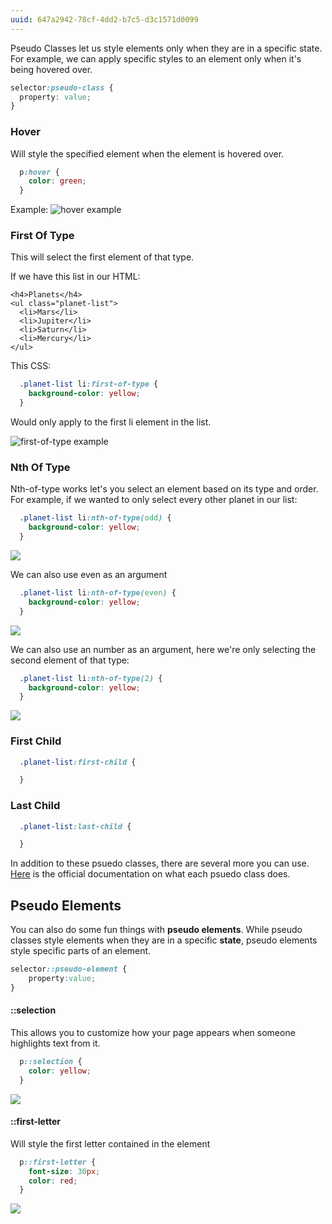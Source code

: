 ```yaml
---
uuid: 647a2942-78cf-4dd2-b7c5-d3c1571d0099
---
```


Pseudo Classes let us style elements only when they are in a specific state. For example, we can apply specific styles
to an element only when it's being hovered over.

```css
selector:pseudo-class {
  property: value;
}
```

### Hover

Will style the specified element when the element is hovered over.

```css
  p:hover {
    color: green;
  }
```

Example:
![hover example](https://d3vv6lp55qjaqc.cloudfront.net/items/1v3i1G083w0G1T2b2H1y/Screen%20Recording%202017-09-17%20at%2001.59%20PM.gif)


### First Of Type

This will select the first element of that type.

If we have this list in our HTML:

```
<h4>Planets</h4>
<ul class="planet-list">
  <li>Mars</li>
  <li>Jupiter</li>
  <li>Saturn</li>
  <li>Mercury</li>
</ul>
```

This CSS:

```css
  .planet-list li:first-of-type {
    background-color: yellow;
  }
```

Would only apply to the first li element in the list.

![first-of-type example](https://d3vv6lp55qjaqc.cloudfront.net/items/2A4300010N0S2v1K091O/Image%202017-09-17%20at%202.06.38%20PM.png)

### Nth Of Type

Nth-of-type works let's you select an element based on its type and order. For example, if we wanted to only select
every other planet in our list:

```css
  .planet-list li:nth-of-type(odd) {
    background-color: yellow;
  }
```


![](https://cl.ly/0L0q1s1r1V0Y/Image%202017-09-17%20at%202.28.54%20PM.png)


We can also use even as an argument


```css
  .planet-list li:nth-of-type(even) {
    background-color: yellow;
  }
```

![](https://cl.ly/0d2Q1q0P1V2Y/Image%202017-09-17%20at%202.30.16%20PM.png)

We can also use an number as an argument, here we're only selecting the second element
of that type:

```css
  .planet-list li:nth-of-type(2) {
    background-color: yellow;
  }
```

![](https://cl.ly/1Q0f0Y0R3I2P/Image%202017-09-17%20at%202.31.45%20PM.png)


### First Child

```css
  .planet-list:first-child {

  }
```

### Last Child

```css
  .planet-list:last-child {

  }
```

In addition to these psuedo classes, there are several more you can use.
[Here](https://developer.mozilla.org/en-US/docs/Web/CSS/Pseudo-classes) is the official
documentation on what each psuedo class does.


<!--  
  Add a challenge to make a tool tip of of HTMl + CSS
  https://codepen.io/MaggieMoss/pen/RLZZRR
-->


## Pseudo Elements

You can also do some fun things with **pseudo elements**. While pseudo classes style elements when they are in a specific **state**, pseudo elements style specific parts of an element.

```css
selector::pseudo-element {
    property:value;
}
```


#### ::selection

This allows you to customize how your page appears when someone highlights text from it.

```css
  p::selection {
    color: yellow;
  }
```

![](https://cl.ly/0q0u1l133l1L/Screen%20Recording%202017-10-01%20at%2002.58%20PM.gif)

#### ::first-letter

Will style the first letter contained in the element

```css
  p::first-letter {
    font-size: 30px;
    color: red;
  }
```

![](https://cl.ly/1N2K2w1J1z2q/Image%202017-10-01%20at%202.59.19%20PM.png)
